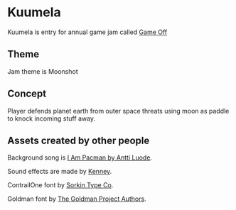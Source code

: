 # Kuumela

Kuumela is entry for annual game jam called [Game Off](https://itch.io/jam/game-off-2020)

## Theme

Jam theme is Moonshot

## Concept

Player defends planet earth from outer space threats using moon as paddle to knock incoming stuff away.

## Assets created by other people

Background song is [I Am Pacman by Antti Luode](http://anttismusic.blogspot.com/).

Sound effects are made by [Kenney](https://kenney.nl/).

ContrailOne font by [Sorkin Type Co](http://sorkintype.com/).

Goldman font by [The Goldman Project Authors](https://github.com/magictype/goldman).
